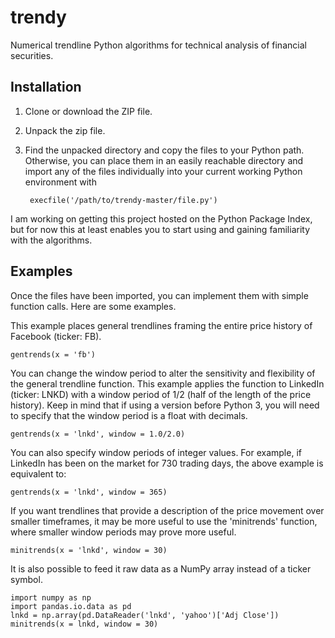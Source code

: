 trendy
======

Numerical trendline Python algorithms for technical analysis of financial securities.

Installation
------------
1. Clone or download the ZIP file.
2. Unpack the zip file.
3. Find the unpacked directory and copy the files to your Python path. Otherwise, you can place them in an easily reachable directory and import any of the files individually into your current working Python environment with


        execfile('/path/to/trendy-master/file.py')

I am working on getting this project hosted on the Python Package Index, but for now this at least enables you to start using and gaining familiarity with the algorithms.

Examples
--------
Once the files have been imported, you can implement them with simple function calls. Here are some examples.

This example places general trendlines framing the entire price history of Facebook (ticker: FB).

    gentrends(x = 'fb')

You can change the window period to alter the sensitivity and flexibility of the general trendline function. This example applies the function to LinkedIn (ticker: LNKD) with a window period of 1/2 (half of the length of the price history). Keep in mind that if using a version before Python 3, you will need to specify that the window period is a float with decimals.

    gentrends(x = 'lnkd', window = 1.0/2.0)

You can also specify window periods of integer values. For example, if LinkedIn has been on the market for 730 trading days, the above example is equivalent to:

    gentrends(x = 'lnkd', window = 365)

If you want trendlines that provide a description of the price movement over smaller timeframes, it may be more useful to use the 'minitrends' function, where smaller window periods may prove more useful.

    minitrends(x = 'lnkd', window = 30)

It is also possible to feed it raw data as a NumPy array instead of a ticker symbol.

    import numpy as np
    import pandas.io.data as pd
    lnkd = np.array(pd.DataReader('lnkd', 'yahoo')['Adj Close'])
    minitrends(x = lnkd, window = 30)

